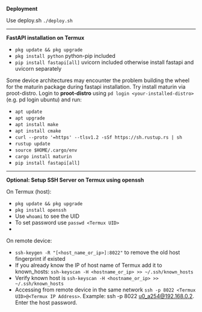 __Deployment__

Use deploy.sh ``./deploy.sh``

----

__FastAPI installation on Termux__

- ``pkg update && pkg upgrade``
- ``pkg install python`` python-pip included
- ``pip install fastapi[all]`` uvicorn included otherwise install fastapi and uvicorn separately

Some device architectures may encounter the problem building the wheel for the maturin package during fastapi installation. Try install maturin via proot-distro. Login to __proot-distro__ using ``pd login <your-installed-distro>`` (e.g. pd login ubuntu) and run: 
- ``apt update``
- ``apt upgrade``
- ``apt install make``
- ``apt install cmake``
- ``curl --proto '=https' --tlsv1.2 -sSf https://sh.rustup.rs | sh``
- ``rustup update``
- ``source $HOME/.cargo/env``
- ``cargo install maturin``
- ``pip install fastapi[all]``

____

__Optional: Setup SSH Server on Termux using openssh__

On Termux (host):
- ``pkg update && pkg upgrade``
- ``pkg install openssh``
- Use ``whoami`` to see the UID
- To set password use ``passwd <Termux UID>``
- 

On remote device:
- ``ssh-keygen -R "[<host_name_or_ip>]:8022"`` to remove the old host fingerprint if existed
- If you already know the IP of host name of Termux add it to known_hosts: ``ssh-keyscan -H <hostname_or_ip> >> ~/.ssh/known_hosts``
- Verify known host is  ``ssh-keyscan -H <hostname_or_ip> >> ~/.ssh/known_hosts``
- Accessing from remote device in the same network ``ssh -p 8022 <Termux UID>@<Termux IP Address>``.
Example: ssh -p 8022 u0_a254@192.168.0.2. Enter the host password.
  
